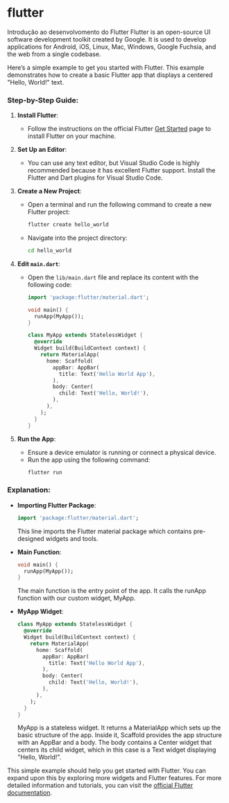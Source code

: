 # flutter
Introdução ao desenvolvomento do Flutter
Flutter is an open-source UI software development toolkit created by Google. It is used to develop applications for Android, iOS, Linux, Mac, Windows, Google Fuchsia, and the web from a single codebase.

Here’s a simple example to get you started with Flutter. This example demonstrates how to create a basic Flutter app that displays a centered "Hello, World!" text.

### Step-by-Step Guide:

1. **Install Flutter**:
   - Follow the instructions on the official Flutter [Get Started](https://flutter.dev/docs/get-started/install) page to install Flutter on your machine.

2. **Set Up an Editor**:
   - You can use any text editor, but Visual Studio Code is highly recommended because it has excellent Flutter support. Install the Flutter and Dart plugins for Visual Studio Code.

3. **Create a New Project**:
   - Open a terminal and run the following command to create a new Flutter project:
     ```sh
     flutter create hello_world
     ```
   - Navigate into the project directory:
     ```sh
     cd hello_world
     ```

4. **Edit `main.dart`**:
   - Open the `lib/main.dart` file and replace its content with the following code:
     ```dart
     import 'package:flutter/material.dart';

     void main() {
       runApp(MyApp());
     }

     class MyApp extends StatelessWidget {
       @override
       Widget build(BuildContext context) {
         return MaterialApp(
           home: Scaffold(
             appBar: AppBar(
               title: Text('Hello World App'),
             ),
             body: Center(
               child: Text('Hello, World!'),
             ),
           ),
         );
       }
     }
     ```

5. **Run the App**:
   - Ensure a device emulator is running or connect a physical device.
   - Run the app using the following command:
     ```sh
     flutter run
     ```

### Explanation:

- **Importing Flutter Package**: 
  ```dart
  import 'package:flutter/material.dart';
  ```
  This line imports the Flutter material package which contains pre-designed widgets and tools.

- **Main Function**: 
  ```dart
  void main() {
    runApp(MyApp());
  }
  ```
  The main function is the entry point of the app. It calls the runApp function with our custom widget, MyApp.

- **MyApp Widget**: 
  ```dart
  class MyApp extends StatelessWidget {
    @override
    Widget build(BuildContext context) {
      return MaterialApp(
        home: Scaffold(
          appBar: AppBar(
            title: Text('Hello World App'),
          ),
          body: Center(
            child: Text('Hello, World!'),
          ),
        ),
      );
    }
  }
  ```
  MyApp is a stateless widget. It returns a MaterialApp which sets up the basic structure of the app. Inside it, Scaffold provides the app structure with an AppBar and a body. The body contains a Center widget that centers its child widget, which in this case is a Text widget displaying "Hello, World!".

This simple example should help you get started with Flutter. You can expand upon this by exploring more widgets and Flutter features. For more detailed information and tutorials, you can visit the [official Flutter documentation](https://flutter.dev/docs).
